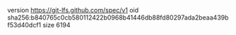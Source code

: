 version https://git-lfs.github.com/spec/v1
oid sha256:b840765c0cb580112422b0968b41446db88fd80297ada2beaa439bf53d40dcf1
size 6194

